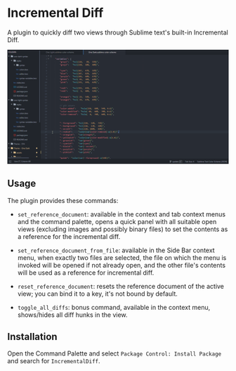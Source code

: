 # Incremental Diff

A plugin to quickly diff two views through Sublime text's built-in Incremental Diff.

![usage](screen_cast.gif)

## Usage

The plugin provides these commands:
- `set_reference_document`: available in the context and tab context menus and the command palette, opens a quick panel with all suitable open views (excluding images and possibly binary files) to set the contents as a reference for the incremental diff.

- `set_reference_document_from_file`: available in the Side Bar context menu, when exactly two files are selected, the file on which the menu is invoked will be opened if not already open, and the other file's contents will be used as a reference for incremental diff.

- `reset_reference_document`: resets the reference document of the active view; you can bind it to a key, it's not bound by default.

- `toggle_all_diffs`: bonus command, available in the context menu, shows/hides all diff hunks in the view.

## Installation

Open the Command Palette and select `Package Control: Install Package` and search for `IncrementalDiff`.